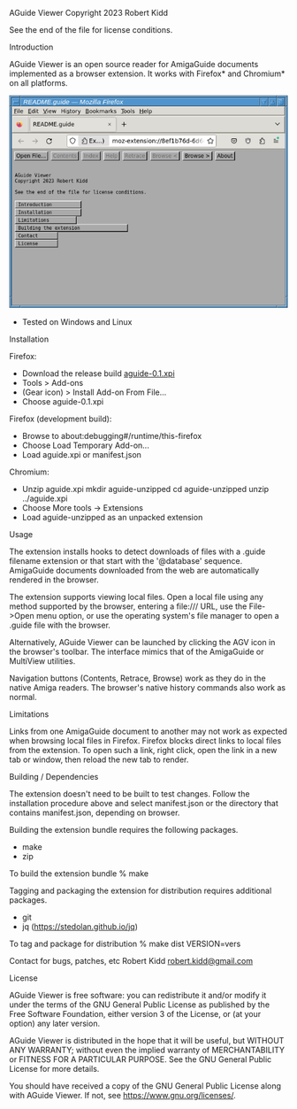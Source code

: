 AGuide Viewer
Copyright 2023 Robert Kidd

See the end of the file for license conditions.

Introduction

AGuide Viewer is an open source reader for AmigaGuide documents implemented as a browser extension.  It works with Firefox* and Chromium* on all platforms.

![screenshot](doc/screenshot.png)

* Tested on Windows and Linux

Installation

Firefox:
 - Download the release build [aguide-0.1.xpi](https://github.com/rkidd7952/aguide-viewer/releases/download/v0.1/aguide-0.1.xpi)
 - Tools > Add-ons
 - (Gear icon) > Install Add-on From File...
 - Choose aguide-0.1.xpi

Firefox (development build):
 - Browse to about:debugging#/runtime/this-firefox
 - Choose Load Temporary Add-on...
 - Load aguide.xpi or manifest.json

Chromium:
 - Unzip aguide.xpi
   mkdir aguide-unzipped
   cd aguide-unzipped
   unzip ../aguide.xpi
 - Choose More tools -> Extensions
 - Load aguide-unzipped as an unpacked extension
 
Usage

The extension installs hooks to detect downloads of files with a .guide filename extension or that start with the '@database' sequence.  AmigaGuide documents downloaded from the web are automatically rendered in the browser.

The extension supports viewing local files.  Open a local file using any method supported by the browser, entering a file:/// URL, use the File->Open menu option, or use the operating system's file manager to open a .guide file with the browser.

Alternatively, AGuide Viewer can be launched by clicking the AGV icon in the browser's toolbar.  The interface mimics that of the AmigaGuide or MultiView utilities.

Navigation buttons (Contents, Retrace, Browse) work as they do in the native Amiga readers.  The browser's native history commands also work as normal.

Limitations

Links from one AmigaGuide document to another may not work as expected when browsing local files in Firefox.  Firefox blocks direct links to local files from the extension.  To open such a link, right click, open the link in a new tab or window, then reload the new tab to render.

Building / Dependencies

The extension doesn't need to be built to test changes.  Follow the installation procedure above and select manifest.json or the directory that contains manifest.json, depending on browser.

Building the extension bundle requires the following packages.
 - make
 - zip

To build the extension bundle
 % make

Tagging and packaging the extension for distribution requires additional packages.
 - git
 - jq (https://stedolan.github.io/jq)

To tag and package for distribution
 % make dist VERSION=vers

Contact for bugs, patches, etc
Robert Kidd <robert.kidd@gmail.com>

License

AGuide Viewer is free software: you can redistribute it and/or modify it under the terms of the GNU General Public License as published by the Free Software Foundation, either version 3 of the License, or (at your option) any later version.

AGuide Viewer is distributed in the hope that it will be useful, but WITHOUT ANY WARRANTY; without even the implied warranty of MERCHANTABILITY or FITNESS FOR A PARTICULAR PURPOSE. See the GNU General Public License for more details.

You should have received a copy of the GNU General Public License along with AGuide Viewer. If not, see <https://www.gnu.org/licenses/>.
